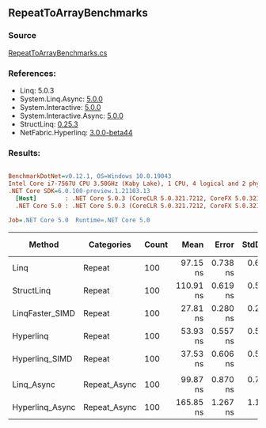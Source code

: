 ﻿## RepeatToArrayBenchmarks

### Source
[RepeatToArrayBenchmarks.cs](../NetFabric.Hyperlinq.Benchmarks/Benchmarks/RepeatToArrayBenchmarks.cs)

### References:
- Linq: 5.0.3
- System.Linq.Async: [5.0.0](https://www.nuget.org/packages/System.Linq.Async/5.0.0)
- System.Interactive: [5.0.0](https://www.nuget.org/packages/System.Interactive/5.0.0)
- System.Interactive.Async: [5.0.0](https://www.nuget.org/packages/System.Interactive.Async/5.0.0)
- StructLinq: [0.25.3](https://www.nuget.org/packages/StructLinq/0.25.3)
- NetFabric.Hyperlinq: [3.0.0-beta44](https://www.nuget.org/packages/NetFabric.Hyperlinq/3.0.0-beta44)

### Results:
``` ini

BenchmarkDotNet=v0.12.1, OS=Windows 10.0.19043
Intel Core i7-7567U CPU 3.50GHz (Kaby Lake), 1 CPU, 4 logical and 2 physical cores
.NET Core SDK=6.0.100-preview.1.21103.13
  [Host]        : .NET Core 5.0.3 (CoreCLR 5.0.321.7212, CoreFX 5.0.321.7212), X64 RyuJIT
  .NET Core 5.0 : .NET Core 5.0.3 (CoreCLR 5.0.321.7212, CoreFX 5.0.321.7212), X64 RyuJIT

Job=.NET Core 5.0  Runtime=.NET Core 5.0  

```
|          Method |   Categories | Count |      Mean |    Error |   StdDev | Ratio |  Gen 0 | Gen 1 | Gen 2 | Allocated |
|---------------- |------------- |------ |----------:|---------:|---------:|------:|-------:|------:|------:|----------:|
|            Linq |       Repeat |   100 |  97.15 ns | 0.738 ns | 0.654 ns |  1.00 | 0.2180 |     - |     - |     456 B |
|      StructLinq |       Repeat |   100 | 110.91 ns | 0.619 ns | 0.549 ns |  1.14 | 0.2142 |     - |     - |     448 B |
| LinqFaster_SIMD |       Repeat |   100 |  27.81 ns | 0.280 ns | 0.233 ns |  0.29 | 0.2027 |     - |     - |     424 B |
|       Hyperlinq |       Repeat |   100 |  53.93 ns | 0.557 ns | 0.521 ns |  0.55 | 0.2027 |     - |     - |     424 B |
|  Hyperlinq_SIMD |       Repeat |   100 |  37.53 ns | 0.606 ns | 0.538 ns |  0.39 | 0.2027 |     - |     - |     424 B |
|                 |              |       |           |          |          |       |        |       |       |           |
|      Linq_Async | Repeat_Async |   100 |  99.87 ns | 0.870 ns | 0.771 ns |  1.00 | 0.2257 |     - |     - |     472 B |
| Hyperlinq_Async | Repeat_Async |   100 | 165.85 ns | 1.267 ns | 1.123 ns |  1.66 | 0.2027 |     - |     - |     424 B |
